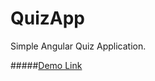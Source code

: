 # QuizApp

Simple Angular Quiz Application.

 #####[Demo Link](https://fatemeh-tb.github.io/QuizApp/)
